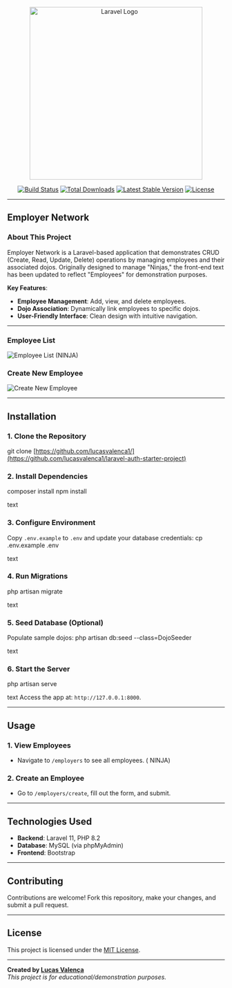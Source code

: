 <p align="center"><a href="https://laravel.com" target="_blank"><img src="https://raw.githubusercontent.com/laravel/art/master/logo-lockup/5%20SVG/2%20CMYK/1%20Full%20Color/laravel-logolockup-cmyk-red.svg" width="400" alt="Laravel Logo"></a></p>

<p align="center">
<a href="https://github.com/laravel/framework/actions"><img src="https://github.com/laravel/framework/workflows/tests/badge.svg" alt="Build Status"></a>
<a href="https://packagist.org/packages/laravel/framework"><img src="https://img.shields.io/packagist/dt/laravel/framework" alt="Total Downloads"></a>
<a href="https://packagist.org/packages/laravel/framework"><img src="https://img.shields.io/packagist/v/laravel/framework" alt="Latest Stable Version"></a>
<a href="https://packagist.org/packages/laravel/framework"><img src="https://img.shields.io/packagist/l/laravel/framework" alt="License"></a>
</p>

---

## **Employer Network**

### **About This Project**
Employer Network is a Laravel-based application that demonstrates CRUD (Create, Read, Update, Delete) operations by managing employees and their associated dojos. Originally designed to manage "Ninjas," the front-end text has been updated to reflect "Employees" for demonstration purposes.

**Key Features**:
- **Employee Management**: Add, view, and delete employees.
- **Dojo Association**: Dynamically link employees to specific dojos.
- **User-Friendly Interface**: Clean design with intuitive navigation.

---


### **Employee List**
![Employee List](screenshots/employee-list.png) (NINJA) 

### **Create New Employee**
![Create New Employee](screenshots/create-employee.png)

---

## **Installation**

### **1. Clone the Repository**
git clone [https://github.com/lucasvalenca1/](https://github.com/lucasvalenca1/laravel-auth-starter-project)


### **2. Install Dependencies**
composer install
npm install

text

### **3. Configure Environment**
Copy `.env.example` to `.env` and update your database credentials:
cp .env.example .env

text

### **4. Run Migrations**
php artisan migrate

text

### **5. Seed Database (Optional)**
Populate sample dojos:
php artisan db:seed --class=DojoSeeder

text

### **6. Start the Server**
php artisan serve

text
Access the app at: `http://127.0.0.1:8000`.

---

## **Usage**

### **1. View Employees**
- Navigate to `/employers` to see all employees. ( NINJA)

### **2. Create an Employee**
- Go to `/employers/create`, fill out the form, and submit.

---

## **Technologies Used**
- **Backend**: Laravel 11, PHP 8.2
- **Database**: MySQL (via phpMyAdmin)
- **Frontend**: Bootstrap

---

## **Contributing**
Contributions are welcome! Fork this repository, make your changes, and submit a pull request.

---

## **License**
This project is licensed under the [MIT License](https://opensource.org/licenses/MIT).

---

**Created by [Lucas Valença](https://github.com/lucasvalenca1)**  
*This project is for educational/demonstration purposes.*
